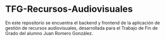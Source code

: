 # TFG-Recursos-Audiovisuales

En este repositorio se encuentra el backend y frontend de la aplicación de gestión de recursos audiovisuales, desarrollada para el Trabajo de Fin de Grado del alumno Juan Romero González.
